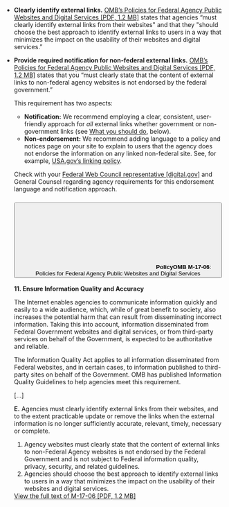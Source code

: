 - **Clearly identify external links.** [OMB’s Policies for Federal Agency Public Websites and Digital Services [PDF, 1.2 MB]](https://www.whitehouse.gov/wp-content/uploads/legacy_drupal_files/omb/memoranda/2017/m-17-06.pdf) states that agencies “must clearly identify external links from their websites" and that they "should choose the best approach to identify external links to users in a way that minimizes the impact on the usability of their websites and digital services.”
- **Provide required notification for non-federal external links.** [OMB’s Policies for Federal Agency Public Websites and Digital Services [PDF, 1.2 MB]](https://www.whitehouse.gov/wp-content/uploads/legacy_drupal_files/omb/memoranda/2017/m-17-06.pdf) states that you “must clearly state that the content of external links to non-federal agency websites is not endorsed by the federal government.”

    This requirement has two aspects:

    - **Notification:** We recommend employing a clear, consistent, user-friendly approach for _all_ external links whether government or non-government links (see [What you should do](#what-you-should-do), below).
    - **Non-endorsement:** We recommend adding language to a policy and notices page on your site to explain to users that the agency does not endorse the information on any linked non-federal site. See, for example, [USA.gov’s linking policy](https://www.usa.gov/linking-policy).

    Check with your [Federal Web Council representative [digital.gov]](https://digital.gov/resources/federal-web-council/) and General Counsel regarding agency requirements for this endorsement language and notification approach.

    <div class="usa-accordion card-policy">
      <h3 class="usa-accordion__heading">
      <button class="usa-accordion__button" title="View " aria-expanded="false" aria-controls="card-policy-6">
        <span class="scroll">
          <svg class="usa-icon square-4" aria-hidden="true" focusable="false" role="img"><use xlink:href="/assets/img/sprite.svg#description"></use></svg>
        </span>
        <span class="src">
          <strong class="kicker">Policy</strong><strong>OMB M-17-06</strong>: Policies for Federal Agency Public Websites and Digital Services
        </span>
      </button>
      </h3>
      <div id="card-policy-6" class="card-policy-body usa-accordion__content usa-prose">
        <p><strong>11. Ensure Information Quality and Accuracy</strong></p>
        <p>The Internet enables agencies to communicate information quickly and easily to a wide audience, which, while of great benefit to society, also increases the potential harm that can result from disseminating incorrect information. Taking this into account, information disseminated from Federal Government websites and digital services, or from third-party services on behalf of the Government, is expected to be authoritative and reliable.</p>
        <p>The Information Quality Act applies to all information disseminated from Federal websites, and in certain cases, to information published to third-party sites on behalf of the Government. OMB has published Information Quality Guidelines to help agencies meet this requirement.</p>
        <p>[...]</p>
        <p><span class="text-highlight"><strong>E.</strong> Agencies must clearly identify external links from their websites, and to the extent practicable update or remove the links when the external information is no longer sufficiently accurate, relevant, timely, necessary or complete.</span></p>
        <ol>
          <li><span class="text-highlight">Agency websites must clearly state that the content of external links to non-Federal Agency websites is not endorsed by the Federal Government and is not subject to Federal information quality, privacy, security, and related guidelines.</span></li>
          <li><span class="text-highlight">Agencies should choose the best approach to identify external links to users in a way that minimizes the impact on the usability of their websites and digital services.</span></li>
        </ol>
        <a class="src" href="https://www.whitehouse.gov/wp-content/uploads/legacy_drupal_files/omb/memoranda/2017/m-17-06.pdf" title="View ">View the full text of M-17-06 [PDF, 1.2 MB]</a>
      </div>
    </div>
